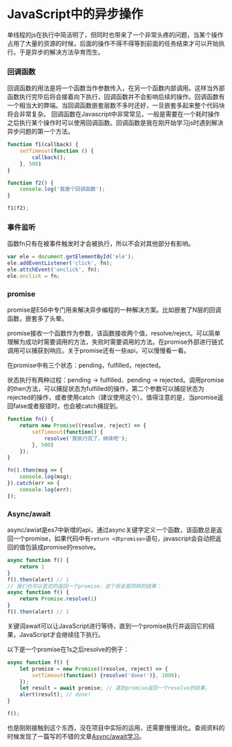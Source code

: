 # JavaScript中的异步操作

单线程的js在执行中简洁明了，但同时也带来了一个非常头疼的问题，当某个操作占用了大量的资源的时候，后面的操作不得不得等到前面的任务结束才可以开始执行。于是异步的解决方法孕育而生。

### 回调函数

回调函数的用法是将一个函数当作参数传入，在另一个函数内部调用。这样当外部函数执行完毕后将会接着向下执行，回调函数并不会影响后续的操作。回调函数有一个相当大的弊端。当回调函数嵌套层数不多时还好，一旦嵌套多起来整个代码块将会非常复杂。
回调函数在Javascript中非常常见，一般是需要在一个耗时操作之后执行某个操作时可以使用回调函数。回调函数是我在刚开始学习js时遇到解决异步问题的第一个方法。

```js
function f1(callback) {
    setTimeout(function () {
        callback();
    }, 500)
}

function f2() {
    console.log('我是个回调函数');
}

f1(f2);
```

### 事件监听

函数fn只有在被事件触发时才会被执行，所以不会对其他部分有影响。

```js
var ele = document.getElementById('ele');
ele.addEventListener('click', fn);
ele.attchEvent('onclick', fn);
ele.onclick = fn;
```

### promise

promise是ES6中专门用来解决异步编程的一种解决方案。比如嵌套了N层的回调函数，嵌套多了头晕。

promise接收一个函数作为参数，该函数接收两个值，resolve/reject。可以简单理解为成功时需要调用的方法，失败时需要调用的方法。在promise外部进行链式调用可以捕获到响应。关于promise还有一些api，可以慢慢看一看。

在promise中有三个状态：pending，fulfilled，rejected。

状态执行有两种过程：pending -> fulfilled、pending -> rejected。调用promise的then方法，可以捕捉状态为fulfilled的操作，第二个参数可以捕捉状态为rejected的操作，或者使用catch（建议使用这个）。值得注意的是，当promise返回false或者报错时，也会被catch捕捉到。

```js
function fn() {
    return new Promise((resolve, reject) => {
        setTimeout(function() {
            resolve('我执行完了，继续吧');
        }, 500)
    });
}

fn().then(msg => {
    console.log(msg);
}).catch(err => {
    console.log(err);
});
```

### Async/await

async/awiat是es7中新增的api，通过async关键字定义一个函数，该函数总是返回一个promise，如果代码中有```return <非promise>```语句，javascript会自动把返回的值包装成promise的resolve。

```js
async function f() {
    return 1
}
f().then(alert) // 1
// 我们也可以显式的返回一个promise，这个将会是同样的结果：
async function f() {
    return Promise.resolve(1)
}
f().then(alert) // 1
```

关键词await可以让JavaScript进行等待，直到一个promise执行并返回它的结果，JavaScript才会继续往下执行。

以下是一个promise在1s之后resolve的例子：

```js
async function f() {
    let promise = new Promise((resolve, reject) => {
        setTimeout(function() {resolve('done!')}, 1000);
    });
    let result = await promise; // 直到promise返回一个resolve的结果。
    alert(result); // done!
}

f();
```

也是刚刚接触到这个东西，没在项目中实际的运用，还需要慢慢消化。查阅资料的时候发现了一篇写的不错的文章[Async/await学习](https://segmentfault.com/a/1190000013292562?utm_source=channel-newest)。



